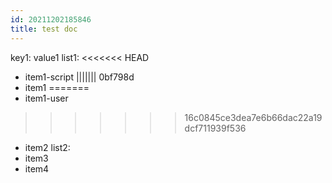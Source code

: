 ```yaml
---
id: 20211202185846
title: test doc
---
```

key1: value1
list1:
<<<<<<< HEAD
  - item1-script
||||||| 0bf798d
  - item1
=======
  - item1-user
>>>>>>> 16c0845ce3dea7e6b66dac22a19dcf711939f536
  - item2
list2:
  - item3
  - item4
